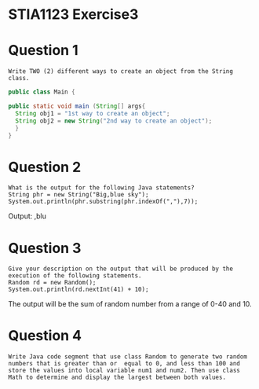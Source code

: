 # STIA1123 Exercise3
# Question 1
    Write TWO (2) different ways to create an object from the String class.
```java
public class Main {

public static void main (String[] args{ 
  String obj1 = "1st way to create an object";
  String obj2 = new String("2nd way to create an object");
  }
}
```

# Question 2
    What is the output for the following Java statements?
    String phr = new String("Big,blue sky");
    System.out.println(phr.substring(phr.indexOf(","),7));
Output: ,blu

# Question 3
    Give your description on the output that will be produced by the execution of the following statements.
    Random rd = new Random();
    System.out.println(rd.nextInt(41) + 10);
The output will be the sum of random number from a range of 0-40 and 10.

# Question 4
    Write Java code segment that use class Random to generate two random numbers that is greater than or  equal to 0, and less than 100 and store the values into local variable num1 and num2. Then use class Math to determine and display the largest between both values.

